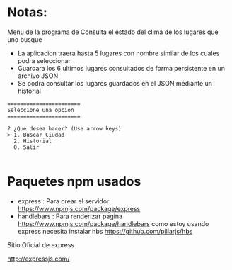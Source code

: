 # Notas:

Menu de la programa de Consulta el estado del clima de los lugares que uno busque 
+ La aplicacion traera hasta 5 lugares con nombre similar de los cuales podra seleccionar
+ Guardara los 6 ultimos lugares consultados de forma persistente en un archivo JSON
+ Se podra consultar los lugares guardados en el JSON mediante un historial 



```
=======================
Seleccione una opcion  
=======================

? ¿Que desea hacer? (Use arrow keys)
> 1. Buscar Ciudad
  2. Historial
  0. Salir


```

# Paquetes npm usados

+ express : Para crear el servidor https://www.npmjs.com/package/express
+ handlebars : Para renderizar pagina  https://www.npmjs.com/package/handlebars como estoy usando express necesita instalar hbs https://github.com/pillarjs/hbs


Sitio Oficial de express 

http://expressjs.com/